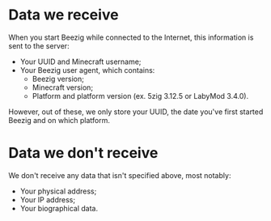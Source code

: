 # Data we receive
When you start Beezig while connected to the Internet, this information is sent to the server:
* Your UUID and Minecraft username;
* Your Beezig user agent, which contains:
    * Beezig version;
    * Minecraft version;
    * Platform and platform version (ex. 5zig 3.12.5 or LabyMod 3.4.0).

However, out of these, we only store your UUID, the date you've first started Beezig and on which platform.

# Data we don't receive
We don't receive any data that isn't specified above, most notably:
* Your physical address;
* Your IP address;
* Your biographical data.